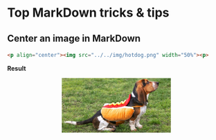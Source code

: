 # Top MarkDown tricks & tips

## Center an image in MarkDown

```markdown
<p align="center"><img src="../../img/hotdog.png" width="50%"><p>
```

**Result**

<p align="center"><img src="../../img/hotdog.jpeg" width="50%"><p>